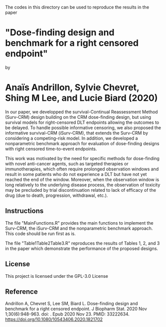 The codes in this directory can be used to reproduce the results in the paper

# "Dose-finding design and benchmark for a right censored endpoint"
by
# Anaïs Andrillon, Sylvie Chevret, Shing M Lee, and Lucie Biard (2020)

In our paper, we developped the survival-Continual Reassessment Method (Surv-CRM) design building on the CRM dose-finding design, but using survival models for right-censored DLT endpoints allowing the outcomes to be delayed. To handle possible informative censoring, we also proposed the informative survival-CRM (iSurv-CRM), that extends the Surv-CRM by considering a competing-risk model. In addition, we developed a nonparametric benchmark approach for evaluation of dose-finding designs with right censored time-to-event endpoints. 

This work was motivated by the need for specific methods for dose-finding with novel anti-cancer agents, such as targeted therapies or immunotherapies, which often require prolonged observation windows and result in some patients who do not experience a DLT but have not yet reached the end of the window. Moreover, when the observation window is long relatively to the underlying disease process, the observation of toxicity may be precluded by trial discontinuation related to lack of efficacy of the drug (due to death, progression, withdrawal, etc.).
 
## Instructions  
The file "MainFunctions.R" provides the main functions to implement the Surv-CRM, the iSurv-CRM and the nonparametric benchmark approach. This code should be run first as is.

The file "Table1Table2Table3.R" reproduces the results of Tables 1, 2, and 3 in the paper which demonstrate the performance of the proposed designs.

## License

This project is licensed under the GPL-3.0 License 

## Reference
Andrillon A, Chevret S, Lee SM, Biard L. Dose-finding design and benchmark for a right censored endpoint. J Biopharm Stat. 2020 Nov 1;30(6):948-963. doi: . Epub 2020 Nov 23. PMID: 33222634. <a href="https://doi.org/10.1080/10543406.2020.1821702">https://doi.org/10.1080/10543406.2020.1821702</a>


